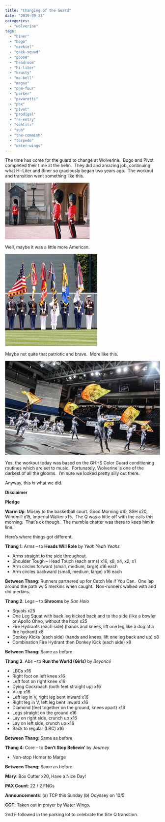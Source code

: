 ```yaml
---
title: "Changing of the Guard"
date: "2019-09-23"
categories: 
  - "wolverine"
tags: 
  - "biner"
  - "bogo"
  - "ezekiel"
  - "geek-squad"
  - "goose"
  - "headroom"
  - "hi-liter"
  - "krusty"
  - "ma-bell"
  - "magoo"
  - "one-four"
  - "parker"
  - "pavarotti"
  - "pbx"
  - "pivot"
  - "prodigal"
  - "re-entry"
  - "schlitz"
  - "sub"
  - "the-commish"
  - "torpedo"
  - "water-wings"
---
```


The time has come for the guard to change at Wolverine.  Bogo and Pivot completed their time at the helm.  They did and amazing job, continuing what Hi-Liter and Biner so graciously began two years ago.  The workout and transition went something like this.

![](images/ChangingGuard.jpg)

Well, maybe it was a little more American.

![](images/colorGuard2.jpg)

Maybe not quite that patriotic and brave.  More like this.

![](images/14COLORGUARD1-articleLarge.jpg)

Yes, the workout today was based on the GHHS Color Guard conditioning routines which are set to music.  Fortunately, Wolverine is one of the darkest of all the glooms.  I’m sure we looked pretty silly out there.

Anyway, this is what we did.

**Disclaimer**

**Pledge**

**Warm Up**: Mosey to the basketball court. Good Morning x10, SSH x20, Windmill x15, Imperial Walker x15.  The Q was a little off with the calls this morning.  That’s ok though.  The mumble chatter was there to keep him in line.

Here’s where things got different.

**Thang 1**: Arms – to **Heads Will Role** by _Yeah Yeah Yeahs_

- Arms straight to the side throughout.
- Shoulder Tough – Head Touch (each arms) x16, x8, x4, x2, x1
- Arm circles forward (small, medium, large) x16 each
- Arm circles backward (small, medium, large) x16 each

**Between Thang**: Runners partnered up for Catch Me if You Can.  One lap around the path w/ 5 merkins when caught.  Non-runners walked with and did merkins.

**Thang 2**: Legs – to **Shrooms** by _San Holo_

- Squats x25
- One Leg Squat with back leg kicked back and to the side (like a bowler or Apollo Ohno, without the hop) x25
- Fire Hydrants (each side) (hands and knees, lift one leg like a dog at a fire hydrant) x8
- Donkey Kicks (each side) (hands and knees, lift one leg back and up) x8
- Combination Fire Hydrant then Donkey Kick (each side) x8

**Between Thang**: Same as before

**Thang 3**: Abs – to **Run the World (Girls)** by _Beyoncé_

- LBCs x16
- Right foot on left knee x16
- Left foot on right knee x16
- Dying Cockroach (both feet straight up) x16
- V-up x16
- Left leg in V, right leg bent inward x16
- Right leg in V, left leg bent inward x16
- Diamond (feet together on the ground, knees apart) x16
- Legs straight on the ground x16
- Lay on right side, crunch up x16
- Lay on left side, crunch up x16
- Back to regular (LBC) x16

**Between Thang**: Same as before

**Thang 4**: Core – to **Don’t Stop Believin’** by _Journey_

- Non-stop Homer to Marge

**Between Thang**: Same as before

**Mary**: Box Cutter x20, Have a Nice Day!

**PAX Count**: 22 / 2 FNGs

**Announcements**: (a) TCP this Sunday (b) Odyssey on 10/5

**COT**: Taken out in prayer by Water Wings.

2nd F followed in the parking lot to celebrate the Site Q transition.
